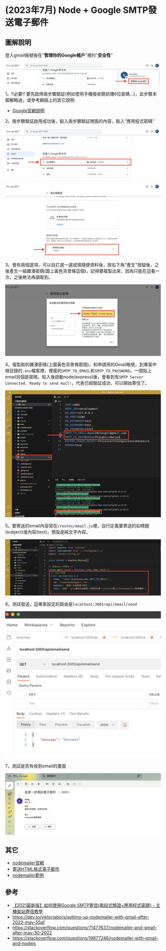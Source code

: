 # (2023年7月) Node + Google SMTP發送電子郵件

## 圖解說明

登入gmail帳號後在"**管理你的Google帳戶**"裡的"**安全性**"

![](imgs/smtp-0.png)

1。‼️必要‼️ 要先啟用兩步驟驗証(例如使用手機接收簡訊傳6位密碼…)，此步驟本圖解略過，或參考網路上的其它說明:

- [Google官網說明](https://support.google.com/google-ads/answer/12864186?hl=zh-Hant)

2。兩步驟驗証啟用成功後，點入兩步驟驗証裡面的內容，點入"應用程式密碼"

![](imgs/smtp-1.png)

![](imgs/smtp-2.png)

3。會有兩個選項，可以自訂選一選或填隨便資料後，按右下角"產生"按鈕後，之後產生一組雜湊密碼(圖上黃色背景條這個)，記得要複製出來，因為只能在這看一次，之後無法再讀取到。

![](imgs/smtp-3.png)

4。複製剛的雜湊密碼(上圖黃色背景條那個)，和申請用的Gmail帳號，到專案中根目錄的`.env`檔案裡，裡面的`SMTP_TO_EMAIL`和`SMTP_TO_PASSWORD`，一個貼上email另個是密碼，貼入後啟動node(express)後，會看到有`SMTP Server Connected. Ready to send mail!`，代表已經驗証成功，可以開始寄信了。

![](imgs/smtp-4.png)

5。要寄送的email內容寫在`/routes/email.js`裡，自行定義要寄送的如標題(subject)或內容(text)，預設是純文字內容。

![](imgs/smtp-5.png)

6。測試發送，這專案設定的路由是`localhost:3005/api/email/send`

![](imgs/smtp-6.png)

7。測試是否有收到email的畫面

![](imgs/smtp-7.png)

## 其它

- [nodemailer官網](https://nodemailer.com/about/)
- [寄送HTML格式電子郵件](https://github.com/orgs/mfee-react/discussions/59#discussioncomment-4821575)
- [nodemailer範例](https://github.com/orgs/mfee-react/discussions/59)

## 參考

- [【2021最新版】如何使用Google SMTP寄信(兩段式驗證+應用程式密碼) - 主機架站寄信教學](https://www.webdesigntooler.com/google-smtp-send-mail)
- https://dev.to/viktoriabors/setting-up-nodemailer-with-gmail-after-2022-may-55af
- https://stackoverflow.com/questions/71477637/nodemailer-and-gmail-after-may-30-2022
- https://stackoverflow.com/questions/19877246/nodemailer-with-gmail-and-nodejs